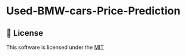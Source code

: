 # Used-BMW-cars-Price-Prediction


## 📜 License

This software is licensed under the [MIT](https://github.com/nhn/tui.editor/blob/master/LICENSE)
